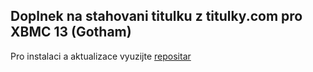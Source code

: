 Doplnek na stahovani titulku z titulky.com pro XBMC 13 (Gotham)
---------------------------------------------------------------

Pro instalaci a aktualizace vyuzijte [repositar](https://github.com/beam/repository.beam.xbmc-addons)
